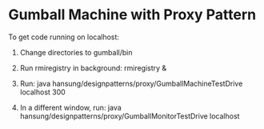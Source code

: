 # Gumball Machine with Proxy Pattern

To get code running on localhost: 

1. Change directories to gumball/bin

2. Run rmiregistry in background:
rmiregistry &

3. Run:
java hansung/designpatterns/proxy/GumballMachineTestDrive localhost 300

4. In a different window, run:
java hansung/designpatterns/proxy/GumballMonitorTestDrive localhost


